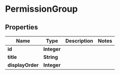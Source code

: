 # PermissionGroup

## Properties
Name | Type | Description | Notes
------------ | ------------- | ------------- | -------------
**id** | **Integer** |  | 
**title** | **String** |  | 
**displayOrder** | **Integer** |  | 
